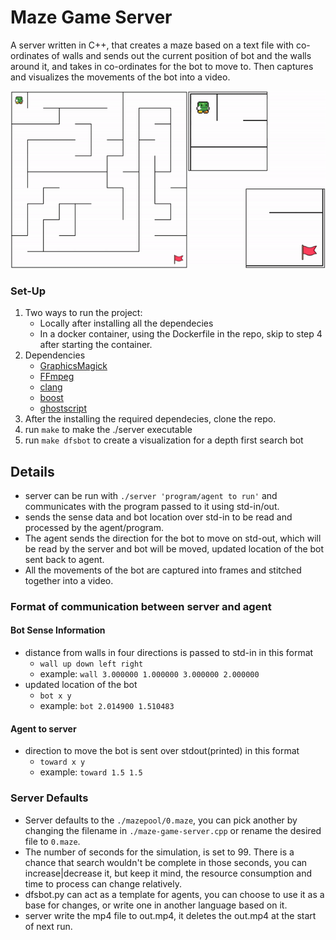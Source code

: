 # Maze Game Server
A server written in C++, that creates a maze based on a text file with co-ordinates of walls and sends out the current position of bot and the walls around it, and takes in co-ordinates for the bot to move to. Then captures and visualizes the movements of the bot into a video.

 
![](maze.gif)

### Set-Up
1. Two ways to run the project:
   * Locally after installing all the dependecies
   * In a docker container, using the Dockerfile in the repo, skip to step 4 after starting the container.
2. Dependencies
   * [GraphicsMagick](www.graphicsmagick.org)
   * [FFmpeg](https://ffmpeg.org/)
   * [clang](https://clang.llvm.org/)
   * [boost](https://www.boost.org/)
   * [ghostscript](https://www.ghostscript.com/)
3. After the installing the required dependecies, clone the repo.
4. run `make` to make the ./server executable
5. run `make dfsbot` to create a visualization for a depth first search bot

## Details
-  server can be run with `./server 'program/agent to run'` and communicates with the program passed to it using std-in/out.
-  sends the sense data and bot location over std-in to be read and processed by the agent/program.
-  The agent sends the direction for the bot to move on std-out, which will be read by the server and bot will be moved, updated location of the bot sent back to agent.
-  All the movements of the bot are captured into frames and stitched together into a video.

### Format of communication between server and agent
#### Bot Sense Information
- distance from walls in four directions is passed to std-in in this format
  - `wall up down left right`
  - example: `wall 3.000000 1.000000 3.000000 2.000000`
- updated location of the bot
  - `bot x y`
  - example: `bot 2.014900 1.510483`
#### Agent to server
- direction to move the bot is sent over stdout(printed) in this format
  - `toward x y`
  - example: `toward 1.5 1.5`
### Server Defaults
- Server defaults to the `./mazepool/0.maze`, you can pick another by changing the filename in `./maze-game-server.cpp` or rename the desired file to `0.maze`.
- The number of seconds for the simulation, is set to 99. There is a chance that search wouldn't be complete in those seconds, you can increase|decrease it, but keep it mind, the resource consumption and time to process can change relatively.
- dfsbot.py can act as a template for agents, you can choose to use it as a base for changes, or write one in another language based on it.
- server write the mp4 file to out.mp4, it deletes the out.mp4 at the start of next run.
